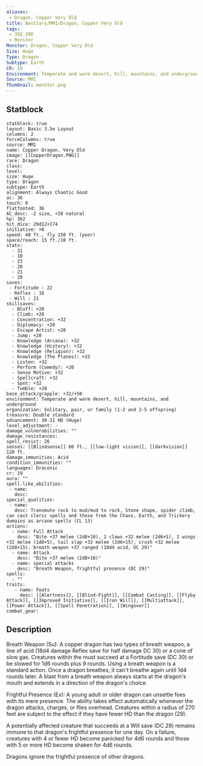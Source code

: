 ```yaml
---
aliases:
 - Dragon, Copper Very Old
title: Bestiary/MM1/Dragon, Copper Very Old
tags:
 - 35E_SRD
 - Monster
Monster: Dragon, Copper Very Old
Size: Huge
Type: Dragon
Subtype: Earth
CR: 19
Environment: Temperate and warm desert, hill, mountains, and underground
Source: MM1
Thumbnail: monster.png
---
```


## Statblock

```statblock
statblock: true
layout: Basic 3.5e Layout
columns: 2
forceColumns: true
source: MM1 
name: Copper Dragon, Very Old
image: [[CopperDragon.PNG]]
race: Dragon
class: 
level: 
size: Huge
type: Dragon
subtype: Earth
alignment: Always Chaotic Good
ac: 36
touch: 8
flatfooted: 36
AC_desc: -2 size, +28 natural
hp: 362
hit_dice: 29d12+174
initiative: +0
speed: 40 ft., fly 150 ft. (poor)
space/reach: 15 ft./10 ft.
stats:
  - 31
  - 10
  - 23
  - 20
  - 21
  - 20
saves:
 - Fortitude : 22
 - Reflex : 16
 - Will : 21
skillsaves:
  - Bluff: +20
  - Climb: +20
  - Concentration: +32
  - Diplomacy: +20
  - Escape Artist: +20
  - Jump: +20
  - Knowledge (Arcana): +32
  - Knowledge (History): +32
  - Knowledge (Religion): +32
  - Knowledge (The Planes): +32
  - Listen: +32
  - Perform (Comedy): +20
  - Sense Motive: +32
  - Spellcraft: +32
  - Spot: +32
  - Tumble: +20
base_attack/grapple: +32/+50
environment: Temperate and warm desert, hill, mountains, and underground
organization: Solitary, pair, or family (1-2 and 2-5 offspring)
treasure: Double standard
advancement: 30-31 HD (Huge)
level_adjustment: -
damage_vulnerabilities: ""
damage_resistances: 
spell_resist: 26
senses: [[Blindsense]] 60 ft., [[low-light vision]], [[darkvision]] 120 ft.
damage_immunities: Acid
condition_immunities: ""
languages: Draconic
cr: 19
aura: ""
spell-like_abilities:
 - name: 
   desc: 
special_qualities:
 - name:
   desc: Transmute rock to mud/mud to rock, Stone shape, spider climb, can cast cleric spells and those from the Chaos, Earth, and Trickery domains as arcane spells (CL 13)
actions:
  - name: Full Attack
    desc: "Bite +37 melee (2d8+10), 2 claws +32 melee (2d6+5), 2 wings +32 melee (1d8+5), tail slap +32 melee (2d6+15), crush +32 melee (2d8+15), breath weapon +37 ranged (18d4 acid, DC 29)"
  - name: Attack
    desc: "Bite +37 melee (2d8+10)"
  - name: special attacks
    desc: "Breath Weapon, frightful presence (DC 29)"
spells:
  - ""
traits:
   - name: Feats
     desc: [[Alertness]], [[Blind-Fight]], [[Combat Casting]], [[Flyby Attack]], [[Improved Initiative]], [[Iron Will]], [[Multiattack]], [[Power Attack]], [[Spell Penetration]], [[Wingover]]
combat_gear:  
```

## Description






Breath Weapon (Su): A copper dragon has two types of breath weapon, a line of acid (18d4 damage Reflex save for half damage DC 30) or a cone of slow gas. Creatures within the must succeed at a Fortitude save (DC 30) or be slowed for 1d6 rounds plus 9 rounds. Using a breath weapon is a standard action. Once a dragon breathes, it can't breathe again until 1d4 rounds later. A blast from a breath weapon always starts at the dragon's mouth and extends in a direction of the dragon's choice.

Frightful Presence (Ex): A young adult or older dragon can unsettle foes with its mere presence. The ability takes effect automatically whenever the dragon attacks, charges, or flies overhead. Creatures within a radius of 270 feet are subject to the effect if they have fewer HD than the dragon (29).

A potentially affected creature that succeeds at a Will save (DC 29) remains immune to that dragon's frightful presence for one day. On a failure, creatures with 4 or fewer HD become panicked for 4d6 rounds and those with 5 or more HD become shaken for 4d6 rounds.

Dragons ignore the frightful presence of other dragons.